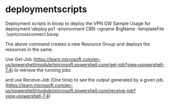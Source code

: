 # deploymentscripts
Deployment scripts in bicep to deploy the VPN GW
Sample Usage for deployment 
\deploy.ps1 -environment CBN -rgname $rgName -templateFile .\vpn\crossconnect.bicep

The above command creates a new Resource Group and deploys the resources in the same. 

Use Get-Job (https://learn.microsoft.com/en-us/powershell/module/microsoft.powershell.core/get-job?view=powershell-7.4) to retrieve the running jobs 

and use Receive-Job (One time) to see the output generated by a given job. (https://learn.microsoft.com/en-us/powershell/module/microsoft.powershell.core/receive-job?view=powershell-7.4)

